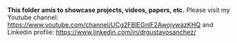**This folder amis to showcase projects, videos, papers, etc.**
Please visit my Youtube channel: https://www.youtube.com/channel/UCg2FBlEGnlF2AwojvwazKHQ
and Linkedin profile: https://www.linkedin.com/in/drgustavosanchez/
